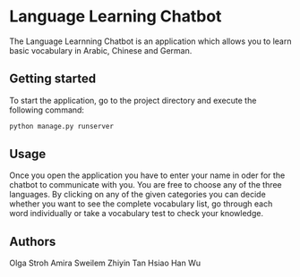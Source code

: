 # Language Learning Chatbot

The Language Learnning Chatbot is an application which allows you to learn basic vocabulary in Arabic, Chinese and German.


## Getting started

To start the application, go to the project directory and execute the following command:
```bash
python manage.py runserver
```

## Usage

Once you open the application you have to enter your name in oder for the chatbot to communicate with you.
You are free to choose any of the three languages.
By clicking on any of the given categories you can decide whether you want to see the complete vocabulary list, go through each word individually or take a vocabulary test to check your knowledge.

## Authors

Olga Stroh
Amira Sweilem
Zhiyin Tan
Hsiao Han Wu
